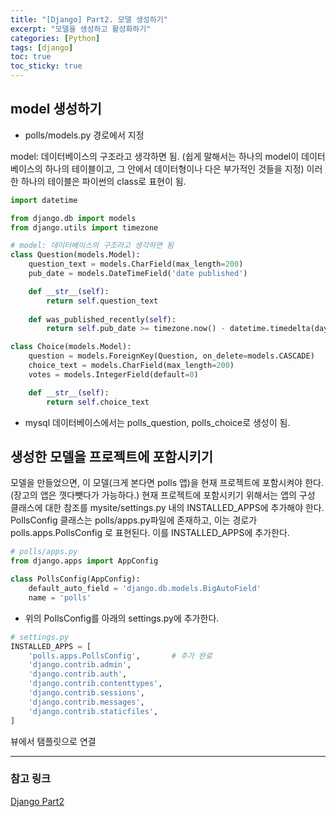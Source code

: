 ```yaml
---
title: "[Django] Part2. 모델 생성하기"
excerpt: "모델을 생성하고 활성화하기"
categories: [Python]
tags: [django]
toc: true
toc_sticky: true
---
```


## model 생성하기
* polls/models.py 경로에서 지정

model: 데이터베이스의 구조라고 생각하면 됨. (쉽게 말해서는 하나의 model이 데이터베이스의 하나의 테이블이고, 그 안에서 데이터형이나 다은 부가적인 것들을 지정) 이러한 하나의 테이블은 파이썬의 class로 표현이 됨.
~~~python
import datetime

from django.db import models
from django.utils import timezone

# model: 데이터베이스의 구조라고 생각하면 됨
class Question(models.Model):
    question_text = models.CharField(max_length=200)
    pub_date = models.DateTimeField('date published')

    def __str__(self):
        return self.question_text
    
    def was_published_recently(self):
        return self.pub_date >= timezone.now() - datetime.timedelta(days=1)

class Choice(models.Model):
    question = models.ForeignKey(Question, on_delete=models.CASCADE)
    choice_text = models.CharField(max_length=200)
    votes = models.IntegerField(default=0)

    def __str__(self):
        return self.choice_text
~~~
* mysql 데이터베이스에서는 polls_question, polls_choice로 생성이 됨.


## 생성한 모델을 프로젝트에 포함시키기
모델을 만들었으면, 이 모델(크게 본다면 polls 앱)을 현재 프로젝트에 포함시켜야 한다. (장고의 앱은 꼇다뺏다가 가능하다.) 현재 프로젝트에 포함시키기 위해서는 앱의 구성 클래스에 대한 참조를 mysite/settings.py 내의 INSTALLED_APPS에 추가해야 한다. PollsConfig 클래스는 polls/apps.py파일에 존재하고, 이는 경로가 polls.apps.PollsConfig 로 표현된다. 이를 INSTALLED_APPS에 추가한다.
~~~python
# polls/apps.py
from django.apps import AppConfig

class PollsConfig(AppConfig):
    default_auto_field = 'django.db.models.BigAutoField'
    name = 'polls'
~~~
* 위의 PollsConfig를 아래의 settings.py에 추가한다.

~~~python
# settings.py
INSTALLED_APPS = [
    'polls.apps.PollsConfig',       # 추가 완료
    'django.contrib.admin',
    'django.contrib.auth',
    'django.contrib.contenttypes',
    'django.contrib.sessions',
    'django.contrib.messages',
    'django.contrib.staticfiles',
]
~~~

뷰에서 탬플릿으로 연결

***

### 참고 링크
[Django Part2](https://docs.djangoproject.com/ko/4.2/intro/tutorial02/)